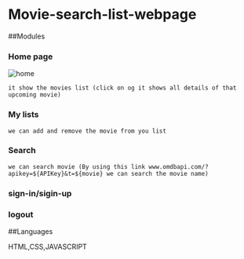 # Movie-search-list-webpage

##Modules

### Home page
![home](https://github.com/bhimeshpeddireddy/movie-search-list-webpage/assets/129535473/51be26eb-88f1-4c67-b27d-6f8166e471d0)

    it show the movies list (click on og it shows all details of that upcoming movie)



### My  lists
    we can add and remove the movie from you list
### Search
    we can search movie (By using this link www.omdbapi.com/?apikey=${APIKey}&t=${movie} we can search the movie name)
### sign-in/sigin-up

### logout


##Languages
 
 HTML,CSS,JAVASCRIPT


